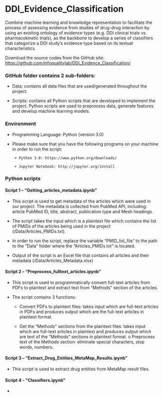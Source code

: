 # DDI_Evidence_Classification
Combine machine learning and knowledge representation to facilitate the process of assessing evidence from studies of drug-drug interaction by using an existing ontology of evidence types (e.g. DDI clinical trials vs. pharmacokinetic trials), as the backbone to develop a series of classifiers that categorize a DDI study’s evidence type based on its textual characteristics.

Download the source codes from the GitHub site:
https://github.com/infoqualitylab/DDI_Evidence_Classification/ 

### GitHub folder contains 2 sub-folders:
- Data: contains all data files that are used/generated throughout the project.

- Scripts: contains all Python scripts that are developed to implement the project. Python scripts are used to preprocess data, generate features and develop machine learning models. 

### Environment
- Programming Language: Python (version 3.0)

- Please make sure that you have the following programs on your machine in order to run the script:

       + Python 3.0: https://www.python.org/downloads/
       
       + Jupyter Notebook: http://jupyter.org/install

### Python scripts

#### Script 1 – “Getting_articles_metadata.ipynb” 

- This script is used to get metadata of the articles which were used in our project. The metadata is collected from PubMed API, including: article PubMed ID, title, abstract, publication type and Mesh headings. 

- The script takes the input which is a plaintext file which contains the list of PMIDs of the articles being used in the project (/Data/Articles_PMIDs.txt). 

- In order to run the script, replace the variable “PMID_list_file” to the path to the “Data” folder where the “Articles_PMIDs.txt” is located. 

- Output of the script is an Excel file that contains all articles and their metadata (/Data/Articles_Metadata.xlsx)
 
#### Script 2 – “Preprocess_fulltext_articles.ipynb”

- This script is used to programmatically convert full-text articles from PDFs to plaintext and extract text from “Methods” section of the articles. 

- The script contains 3 functions:

   + Convert PDFs to plaintext files: takes input which are full-text articles in PDFs and produces output which are the full-text articles in plaintext format.
   
   + Get the “Methods” sections from the plaintext files: takes input which are full-text articles in plaintext and produces output which are text of the “Methods” sections in plaintext format. 
o	Preprocess text of the Methods section: eliminate special characters, stop words, numbers. 

#### Script 3 – “Extract_Drug_Entities_MetaMap_Results.ipynb”

- This script is used to extract drug entities from MetaMap result files. 

#### Script 4 - "Classifiers.ipynb"

-

